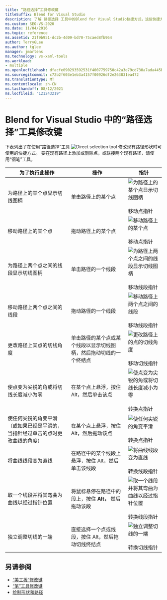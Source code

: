 ```yaml
---
title: “路径选择”工具修改键
titleSuffix: Blend for Visual Studio
description: 了解 路径选择 工具中的Blend for Visual Studio快捷方式，这些快捷方式可用于修改现有路径的形状。
ms.custom: SEO-VS-2020
ms.date: 11/04/2016
ms.topic: reference
ms.assetid: 21f9b951-dc2b-4d09-bd70-75caed8fb964
author: TerryGLee
ms.author: tglee
manager: jmartens
ms.technology: vs-xaml-tools
ms.workload:
- multiple
ms.openlocfilehash: dfacfe090293592531f4007759750c42a3e79cd730a7ada445b0422a4342e4a2
ms.sourcegitcommit: c72b2f603e1eb3a4157f00926df2e263831ea472
ms.translationtype: MT
ms.contentlocale: zh-CN
ms.lasthandoff: 08/12/2021
ms.locfileid: "121243219"
---
```

# <a name="direct-selection-tool-modifier-keys-in-blend-for-visual-studio"></a>Blend for Visual Studio 中的“路径选择”工具修改键

下表列出了在使用“路径选择”工具 ![Direct selection tool](../designers/media/6dd6571f-c116-451d-8dd2-1f88b8406362.png) 修改现有路径形状时可使用的快捷方式。 要在现有路径上添加或删除点，或联接两个现有路径，请使用“钢笔”工具。

|为了执行此操作|操作|指针|
| - |-------------|-------------|
|为路径上的某个点显示切线图柄|单击路径上的某个点|![为路径上的某个点显示切线图柄](../designers/media/cfcc5f41-a666-4524-a958-50b9051130ca.png)<br /><br /> 移动点指针|
|移动路径上的某个点|拖动路径上的某个点|![移动路径上的某个点](../designers/media/cfcc5f41-a666-4524-a958-50b9051130ca.png)<br /><br /> 移动点指针|
|为路径上两个点之间的线段显示切线图柄|单击路径的一个线段|![为路径上两个点之间的线段显示切线图柄](../designers/media/2ace930f-98fa-410b-92cf-7a4b88503ee7.png)<br /><br /> 移动线段指针|
|移动路径上两个点之间的线段|拖动路径的一个线段|![移动路径上两个点之间的线段](../designers/media/2ace930f-98fa-410b-92cf-7a4b88503ee7.png)<br /><br /> 移动线段指针|
|更改路径上某点的切线角度|单击路径的某个点或某个线段以显示切线图柄，然后拖动切线的一个终结点|![更改路径上的点的切线角度](../designers/media/beb1a907-1e50-450c-aab3-4d7026f5e426.png)<br /><br /> 移动切线指针|
|使点变为尖锐的角或将切线长度减小为零|在某个点上悬浮，按住 Alt，然后单击该点|![使点变为尖锐的角或将切线长度减小为零](../designers/media/21197b10-aba4-4a9d-8145-647d0ba8e518.png)<br /><br /> 转换点指针|
|使任何尖锐的角变平滑（或如果已经是平滑的，当指针经过单击的点时更改曲线的角度）|在某个点上悬浮，按住 Alt，然后拖动该点|![使任何尖锐的角变平滑](../designers/media/21197b10-aba4-4a9d-8145-647d0ba8e518.png)<br /><br /> 转换点指针|
|将曲线线段变为直线|在路径中的某个线段上悬浮，按住 Alt，然后单击该线段|![将曲线线段变为直线](../designers/media/975a855a-8536-441f-97ed-2f1496e416bf.png)<br /><br /> 转换线段指针|
|取一个线段并将其弯曲为曲线以经过指针位置|将鼠标悬停在路径中的段上，按住 **Alt，** 然后拖动该段|![取一个线段并将其弯曲为曲线以经过指针位置](../designers/media/975a855a-8536-441f-97ed-2f1496e416bf.png)<br /><br /> 转换线段指针|
|独立调整切线的一端|直接选择一个点或线段，按住 Alt，然后拖动切线终结点|![独立调整切线的一端](../designers/media/923951da-4081-4f8b-bebc-0f1f64d87504.png)<br /><br /> 转换切线指针|

## <a name="see-also"></a>另请参阅

- [“美工板”修改键](../xaml-tools/artboard-modifier-keys-in-blend.md)
- [“笔”工具修改键](../xaml-tools/pen-tool-modifier-keys-in-blend.md)
- [绘制形状和路径](../xaml-tools/draw-shapes-and-paths.md)
